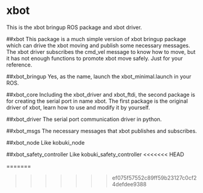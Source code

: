 # xbot
This is the xbot bringup ROS package and xbot driver.

##xbot
This package is a much simple version of xbot bringup package which can drive the xbot moving and publish some necessary messages. The xbot driver subscribes the cmd_vel message to know how to move, but it has not enough functions to promote xbot move safely. Just for your reference.

##xbot_bringup
Yes, as the name, launch the xbot_minimal.launch in your ROS.

##xbot_core
Including the xbot_driver and xbot_ftdi, the second package is for creating the serial port in name xbot. The first package is the original driver of xbot, learn how to use and modify it by yourself.

##xbot_driver
The serial port communication driver in python.

##xbot_msgs
The necessary messages that xbot publishes and subscribes.

##xbot_node
Like kobuki_node

##xbot_safety_controller
Like kobuki_safety_controller
<<<<<<< HEAD

=======
>>>>>>> ef075f57552c89ff59b23127c0cf24defdee9388
